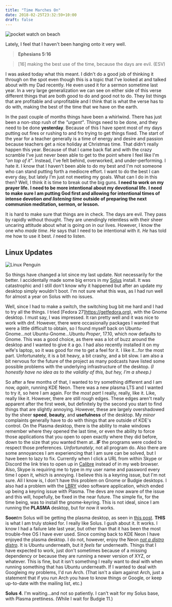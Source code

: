 ```yaml
---
title: "Time Marches On"
date: 2018-02-25T23:32:59+10:00
draft: false
---
```

![pocket watch on beach](/img/pocket-watch-1637396_1920.jpg)

Lately, I feel that I haven't been hanging onto it very well. 

> **Ephesians 5:16**

> [16] making the best use of the time, because the days are evil. (ESV)

I was asked today what this meant. I didn't do a good job of thinking it through on the spot even though this is a topic that I've looked at and talked about with my Dad recently. He even used it for a sermon sometime last year. In a very large generalization we can see on either side of this verse different things that are both good to do and good not to do. They list things that are profitable and unprofitable and I think that is what the verse has to do with, making the best of the time that we have on the earth. 

In the past couple of months things have been a whirlwind. There has just been a non-stop rush of the _"urgent"_. Things need to be done, and they need to be done **yesterday**. Because of this I have spent most of my days putting out fires or rushing to and fro trying to get things fixed. The start of the year for a teacher generally is a time of energy and desire and passion because teachers get a nice holiday at Christmas time. That didn't really happen this year. Because of that I came back flat and with the crazy scramble I've just never been able to get to the point where I feel like I'm _"on top of it"_. Instead, I've felt behind, overworked, and under-performing. I hate it. I know that I haven't been able to do my best and I'm not someone who can stand putting forth a mediocre effort. I want to do the best I can every day, but lately I'm just not meeting my goals. What can I do in this then? Well, I think it is time to break out the big guns. **I need to work on my prayer life.** **I need to be more intentional about my devotional life.** **I need to make sure I am putting God first and allowing for intentional times of intense devotion _and listening time_ outside of preparing the next communion meditation, sermon, or lesson.**

It is hard to make sure that things are in check. The days are evil. They pass by rapidly without thought. They are unendingly relentless with their sheer uncaring attitude about what is going on in our lives. However, I know the one who _made time_. _He_ says that I need to be intentional with it. _He_ has told me how to use it best. _I_ need to listen.

## Linux Updates

![Linux Penguin](/img/penguin-42936_640.png)

So things have changed a lot since my last update. Not necessarily for the better. I accidentally made some big errors in my [Solus](https://solus-project.com) install. It was catastrophic and I still don't know why it happened but after an update my desktop simply wouldn't boot. I'm not sure what this was, as I had run well for almost a year on Solus with no issues. 

Well, since I had to make a switch, the switching bug bit me hard and I had to try all the things. I tried [Fedora 27]https://getfedora.org), with the Gnome desktop. I must say, I was impressed. It ran pretty well and it was nice to work with dnf. However, there were occasionally packages I wanted that were a little difficult to obtain, so I found myself back on Ubuntu-Gnome...not Ubuntu-Gnome...Ubuntu _Proper_, 17.10, which now defaults to Gnome. This was a good choice, as there was a lot of buzz around the desktop and I wanted to give it a go. I had also recently installed it on my wife's laptop, so it was good for me to get a feel for it. I like it...for the most part. Unfortunately, it is a bit heavy, a bit crashy, and a bit slow. I am also a bit nervous for the future of the project as many podcasts have listed some possible problems with the underlying infrastructure of the desktop. _(I honestly have no idea as to the validity of this, but hey, I'm a sheep.)_

So after a few months of that, I wanted to try something different and I am now, _again_, running KDE Neon. There was a new plasma LTS and I wanted to try it, so here I am again. For the _most part_ I really, really, like it. Like, really like it. However, there are still rough edges. These edges aren't really apparent after the first week, but definitely by the second you start to find things that are slightly annoying. However, these are largely overshadowed by the sheer **speed**, **beauty**, and **usefulness** of the desktop. My _minor_ complaints generally have to do with things that are outside of KDE's control. On the Plasma desktop, there is the ability to make windows remember where they opened the last time, or even the ability to force those applications that you open to open exactly where they did before, down to the size that you wanted them at...**IF** the programs were coded to respect those preferences. _Unfortunately_, not all program do. Also there are some annoyances I am experiencing that I am sure can be solved, but I have been to lazy to fix. Currently when I click a URL from within Skype or Discord the link tries to open up in [Calibre](https://calibre-ebook.com) instead of in my web browser. Also, Skype is requiring me to type in my user name and password every time I open it, which is annoying. I believe this is a keyring issue, but I'm not sure. All I know is, I don't have this problem on Gnome or Budgie desktops. I also had a problem with the [LBRY](https://lbry.io) video software application, which ended up being a keyring issue with Plasma. The devs are now aware of the issue and this will, hopefully, be fixed in the near future. The simple fix, for the time being, was to install the gnome-keyring. This is not ideal, since I am running the **PLASMA** desktop, but for now it works.

**Soon**tm Solus will be getting the plasma desktop, as seen in [this post](https://solus-project.com/2018/02/14/plasma-and-solus-4-updates/). **THIS** is what I am truly stoked for. I really like Solus. I gush about it. It works. I know I had a failure late last year, but other than that it has been the most trouble-free OS I have ever used. Since coming back to KDE Neon I have enjoyed the plasma desktop. I do not, however, enjoy the Neon [_not a distro distro_](https://neon.kde.org/faq#is-this-the-distro). It is Ubuntu underneath, but it _feels_ far underneath. Things that I have expected to work, just don't sometimes because of a missing dependency or because they are running a newer version of XYZ, or whatever. This is fine, but it isn't something I really want to deal with when running something that has Ubuntu underneath. If I wanted to deal with Googleing my problems, I'd run Arch. (That isn't a slam against Arch, just a statement that if you run Arch you have to know things or Google, or keep up-to-date with the mailing list, etc.)

**Solus 4**. I'm waiting...and not so patiently. I can't wait for my Solus base, with Plasma prettiness. (While I wait for Budgie 11.)